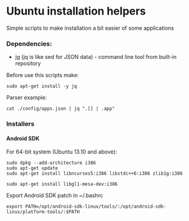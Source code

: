 Ubuntu installation helpers
===========================

Simple scripts to make installation a bit easier of some applications

### Dependencies:

- [jq](http://stedolan.github.io/jq/) (jq is like sed for JSON data) - command line tool from built-in repository

Before use this scripts make:

    sudo apt-get install -y jq
    
Parser example:

    cat ./config/apps.json | jq ".[] | .app"
    
### Installers

#### Android SDK

For 64-bit system (Ubuntu 13.10 and above):

    sudo dpkg --add-architecture i386
    sudo apt-get update
    sudo apt-get install libncurses5:i386 libstdc++6:i386 zlib1g:i386

    sudo apt-get install libgl1-mesa-dev:i386
    

Export Android SDK patch in ~/.bashrc

    export PATH=/opt/android-sdk-linux/tools/:/opt/android-sdk-linux/platform-tools/:$PATH
